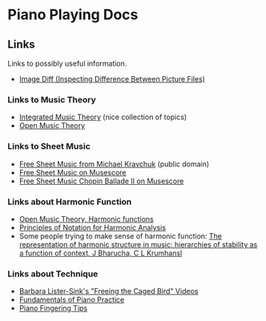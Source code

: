 Piano Playing Docs
==================

Links
-----

Links to possibly useful information.

- [Image Diff (Inspecting Difference Between Picture Files)](https://online-image-comparison.com)

### Links to Music Theory

- [Integrated Music Theory](https://intmus.github.io/inttheory21-22/) (nice collection of topics)
- [Open Music Theory](http://openmusictheory.com)

### Links to Sheet Music

- [Free Sheet Music from Michael Kravchuk](https://michaelkravchuk.com/free-sheet-music/) (public domain)
- [Free Sheet Music on Musescore](https://musescore.com/)
- [Free Sheet Music Chopin Ballade II on Musescore](https://musescore.com/hmscomp/chopin-ballade-no-2-piano-solo)

### Links about Harmonic Function

- [Open Music Theory, Harmonic functions](http://openmusictheory.com/harmonicFunctions.html)
- [Principles of Notation for Harmonic Analysis](https://www.brianedwardjarvis.com/TheoryTopics/notation_principles_harmonic_analysis.html)
- Some people trying to make sense of harmonic function: [The representation of harmonic structure in music: hierarchies of stability as a function of context, J Bharucha, C L Krumhansl](http://music.psych.cornell.edu/articles/tonality/HierarchicalRepresentationOfHarmonicStructure.pdf)

### Links about Technique

- [Barbara Lister-Sink's "Freeing the Caged Bird" Videos](https://www.youtube.com/user/BarbaraListerSink/videos)
- [Fundamentals of Piano Practice](https://fundamentals-of-piano-practice.readthedocs.io/chapter1/index.html)
- [Piano Fingering Tips](https://www.onlinepianocoach.com/piano-fingering.html)
